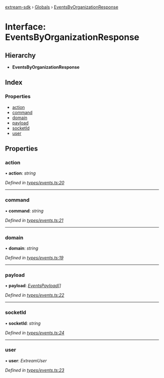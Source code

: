 [extream-sdk](../README.md) › [Globals](../globals.md) › [EventsByOrganizationResponse](eventsbyorganizationresponse.md)

# Interface: EventsByOrganizationResponse

## Hierarchy

* **EventsByOrganizationResponse**

## Index

### Properties

* [action](eventsbyorganizationresponse.md#action)
* [command](eventsbyorganizationresponse.md#command)
* [domain](eventsbyorganizationresponse.md#domain)
* [payload](eventsbyorganizationresponse.md#payload)
* [socketId](eventsbyorganizationresponse.md#socketid)
* [user](eventsbyorganizationresponse.md#user)

## Properties

###  action

• **action**: *string*

*Defined in [types/events.ts:20](https://github.com/Extream-SaaS/ex-sdk/blob/1abcccc/types/events.ts#L20)*

___

###  command

• **command**: *string*

*Defined in [types/events.ts:21](https://github.com/Extream-SaaS/ex-sdk/blob/1abcccc/types/events.ts#L21)*

___

###  domain

• **domain**: *string*

*Defined in [types/events.ts:19](https://github.com/Extream-SaaS/ex-sdk/blob/1abcccc/types/events.ts#L19)*

___

###  payload

• **payload**: *[EventsPayload](eventspayload.md)[]*

*Defined in [types/events.ts:22](https://github.com/Extream-SaaS/ex-sdk/blob/1abcccc/types/events.ts#L22)*

___

###  socketId

• **socketId**: *string*

*Defined in [types/events.ts:24](https://github.com/Extream-SaaS/ex-sdk/blob/1abcccc/types/events.ts#L24)*

___

###  user

• **user**: *ExtreamUser*

*Defined in [types/events.ts:23](https://github.com/Extream-SaaS/ex-sdk/blob/1abcccc/types/events.ts#L23)*
